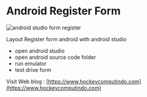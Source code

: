 # Android Register Form

![android studio form register](https://1.bp.blogspot.com/-GysveaLgEqA/YTXcy4MTRuI/AAAAAAAAQ9g/_UmlDK7BnWUDDZrkEzEiu5toZtwpKvjnwCLcBGAsYHQ/s671/lionelsmesi.png)

Layout Register form android with android studio
+ open android studio
+ open android source code folder
+ run emulator
+ test drive form

Visit Web blog : 
[https://www.hockeycomputindo.com](https://www.hockeycomputindo.com)
